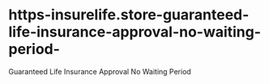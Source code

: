 # https-insurelife.store-guaranteed-life-insurance-approval-no-waiting-period-
Guaranteed Life Insurance Approval No Waiting Period
